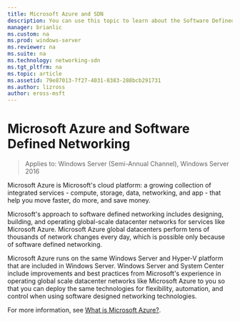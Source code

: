 ```yaml
---
title: Microsoft Azure and SDN
description: You can use this topic to learn about the Software Defined Networking (SDN) technologies that are provided in Microsoft Azure.
manager: brianlic
ms.custom: na
ms.prod: windows-server
ms.reviewer: na
ms.suite: na
ms.technology: networking-sdn
ms.tgt_pltfrm: na
ms.topic: article
ms.assetid: 79e87013-7f27-4031-8383-288bcb291731
ms.author: lizross
author: eross-msft
---
```

# Microsoft Azure and Software Defined Networking

>Applies to: Windows Server (Semi-Annual Channel), Windows Server 2016

Microsoft Azure is Microsoft's cloud platform: a growing collection of integrated services - compute, storage, data, networking, and app - that help you move faster, do more, and save money.  
  
Microsoft's approach to software defined networking includes designing, building, and operating global-scale datacenter networks for services like Microsoft Azure. Microsoft Azure global datacenters perform tens of thousands of network changes every day, which is possible only because of software defined networking.  
  
Microsoft Azure runs on the same Windows Server and Hyper-V platform that are included in Windows Server. Windows Server and System Center include improvements and best practices from Microsoft's experience in operating global scale datacenter networks like Microsoft Azure to you so that you can deploy the same technologies for flexibility, automation, and control when using software designed networking technologies.  
  
For more information, see [What is Microsoft Azure?](https://azure.microsoft.com/overview/what-is-azure/?WT.mc_id=azurebg_us_sem_bing_br_nontest_whatisazure_whatisazure&WT.srch=1).  